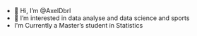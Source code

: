 - 👋 Hi, I’m @AxelDbrl
- 👀 I’m interested in data analyse and data science and sports
- I'm Currently a Master’s student in Statistics
<!---
AxelDbrl/AxelDbrl is a ✨ special ✨ repository because its `README.md` (this file) appears on your GitHub profile.
You can click the Preview link to take a look at your changes.
--->
